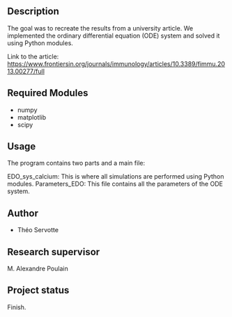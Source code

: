 ## Description
The goal was to recreate the results from a university article.
We implemented the ordinary differential equation (ODE) system and solved it using Python modules.

Link to the article:
https://www.frontiersin.org/journals/immunology/articles/10.3389/fimmu.2013.00277/full

## Required Modules
- numpy
- matplotlib
- scipy

## Usage

The program contains two parts and a main file:

EDO_sys_calcium: This is where all simulations are performed using Python modules.
Parameters_EDO: This file contains all the parameters of the ODE system.

## Author

- Théo Servotte

## Research supervisor

M. Alexandre Poulain

## Project status

Finish.